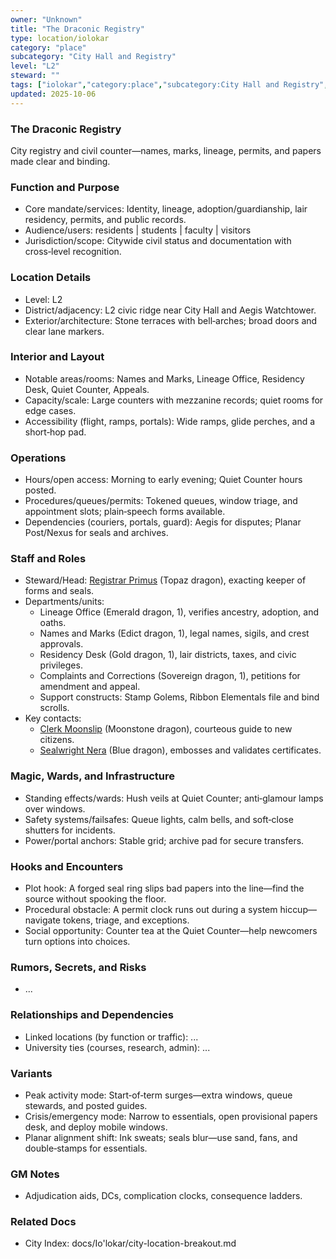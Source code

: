 ```yaml
---
owner: "Unknown"
title: "The Draconic Registry"
type: location/iolokar
category: "place"
subcategory: "City Hall and Registry"
level: "L2"
steward: ""
tags: ["iolokar","category:place","subcategory:City Hall and Registry","level:L2"]
updated: 2025-10-06
---
```

### The Draconic Registry

City registry and civil counter—names, marks, lineage, permits, and papers made clear and binding.

### Function and Purpose

- Core mandate/services: Identity, lineage, adoption/guardianship, lair residency, permits, and public records.
- Audience/users: residents | students | faculty | visitors
- Jurisdiction/scope: Citywide civil status and documentation with cross‑level recognition.

### Location Details

- Level: L2
- District/adjacency: L2 civic ridge near City Hall and Aegis Watchtower.
- Exterior/architecture: Stone terraces with bell‑arches; broad doors and clear lane markers.

### Interior and Layout

- Notable areas/rooms: Names and Marks, Lineage Office, Residency Desk, Quiet Counter, Appeals.
- Capacity/scale: Large counters with mezzanine records; quiet rooms for edge cases.
- Accessibility (flight, ramps, portals): Wide ramps, glide perches, and a short‑hop pad.

### Operations

- Hours/open access: Morning to early evening; Quiet Counter hours posted.
- Procedures/queues/permits: Tokened queues, window triage, and appointment slots; plain‑speech forms available.
- Dependencies (couriers, portals, guard): Aegis for disputes; Planar Post/Nexus for seals and archives.

### Staff and Roles

- Steward/Head: [Registrar Primus](../People/registrar-primus.md) (Topaz dragon), exacting keeper of forms and seals.
- Departments/units:
  - Lineage Office (Emerald dragon, 1), verifies ancestry, adoption, and oaths.
  - Names and Marks (Edict dragon, 1), legal names, sigils, and crest approvals.
  - Residency Desk (Gold dragon, 1), lair districts, taxes, and civic privileges.
  - Complaints and Corrections (Sovereign dragon, 1), petitions for amendment and appeal.
  - Support constructs: Stamp Golems, Ribbon Elementals file and bind scrolls.
- Key contacts:
  - [Clerk Moonslip](../People/clerk-moonslip.md) (Moonstone dragon), courteous guide to new citizens.
  - [Sealwright Nera](../People/sealwright-nera.md) (Blue dragon), embosses and validates certificates.

### Magic, Wards, and Infrastructure

- Standing effects/wards: Hush veils at Quiet Counter; anti‑glamour lamps over windows.
- Safety systems/failsafes: Queue lights, calm bells, and soft‑close shutters for incidents.
- Power/portal anchors: Stable grid; archive pad for secure transfers.

### Hooks and Encounters

- Plot hook: A forged seal ring slips bad papers into the line—find the source without spooking the floor.
- Procedural obstacle: A permit clock runs out during a system hiccup—navigate tokens, triage, and exceptions.
- Social opportunity: Counter tea at the Quiet Counter—help newcomers turn options into choices.

### Rumors, Secrets, and Risks

- ...

### Relationships and Dependencies

- Linked locations (by function or traffic): ...
- University ties (courses, research, admin): ...

### Variants

- Peak activity mode: Start‑of‑term surges—extra windows, queue stewards, and posted guides.
- Crisis/emergency mode: Narrow to essentials, open provisional papers desk, and deploy mobile windows.
- Planar alignment shift: Ink sweats; seals blur—use sand, fans, and double‑stamps for essentials.

### GM Notes

- Adjudication aids, DCs, complication clocks, consequence ladders.

### Related Docs

- City Index: docs/Io'lokar/city-location-breakout.md
